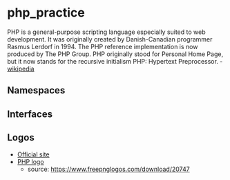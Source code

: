 # php_practice

PHP is a general-purpose scripting language especially suited to web development. It was originally created by Danish-Canadian programmer Rasmus Lerdorf in 1994. The PHP reference implementation is now produced by The PHP Group. PHP originally stood for Personal Home Page, but it now stands for the recursive initialism PHP: Hypertext Preprocessor. - [wikipedia](https://en.wikipedia.org/wiki/PHP)

## Namespaces

## Interfaces

## Logos
- [Official site](https://www.php.net/download-logos.php)
- [PHP logo](https://github.com/adrianjtempelhoff/php_practice/blob/main/logos/php-logo-20747.png)
  - source: https://www.freepnglogos.com/download/20747
